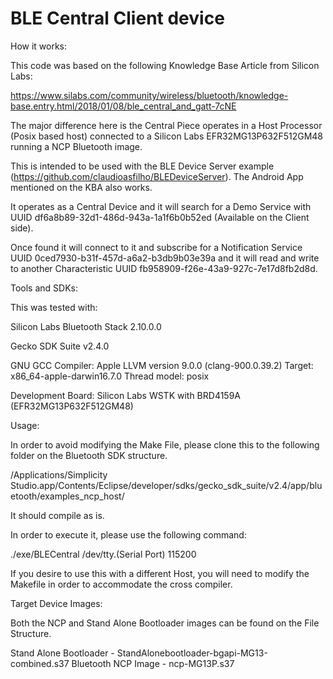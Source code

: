 # BLE Central Client device

How it works:

This code was based on the following Knowledge Base Article from Silicon Labs:

https://www.silabs.com/community/wireless/bluetooth/knowledge-base.entry.html/2018/01/08/ble_central_and_gatt-7cNE

The major difference here is the Central Piece operates in a Host Processor (Posix based host) connected to a Silicon Labs EFR32MG13P632F512GM48 running a NCP Bluetooth image.

This is intended to be used with the BLE Device Server example (https://github.com/claudioasfilho/BLEDeviceServer). The Android App mentioned on the KBA also works.


 It operates as a Central Device and it will search for a Demo Service  with UUID df6a8b89-32d1-486d-943a-1a1f6b0b52ed (Available on the Client side).

Once found it will connect to it and subscribe for a Notification Service UUID      0ced7930-b31f-457d-a6a2-b3db9b03e39a and it will read and write to another Characteristic UUID fb958909-f26e-43a9-927c-7e17d8fb2d8d.

Tools and SDKs:

This was tested with:

Silicon Labs Bluetooth Stack 2.10.0.0

Gecko SDK Suite v2.4.0

GNU GCC Compiler: Apple LLVM version 9.0.0 (clang-900.0.39.2)
Target: x86_64-apple-darwin16.7.0
Thread model: posix


Development Board: Silicon Labs WSTK with BRD4159A (EFR32MG13P632F512GM48)

Usage:

In order to avoid modifying the Make File, please clone this to the following folder on the Bluetooth SDK structure.

/Applications/Simplicity Studio.app/Contents/Eclipse/developer/sdks/gecko_sdk_suite/v2.4/app/bluetooth/examples_ncp_host/

It should compile as is.

In order to execute it, please use the following command:

./exe/BLECentral /dev/tty.(Serial Port) 115200

If you desire to use this with a different Host, you will need to modify the Makefile in order to accommodate the cross compiler.

Target Device Images:

Both the NCP and Stand Alone Bootloader images can be found on the File Structure.

Stand Alone Bootloader - StandAlonebootloader-bgapi-MG13-combined.s37
Bluetooth NCP Image - ncp-MG13P.s37
